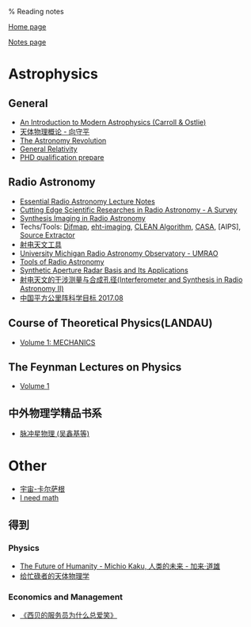 % Reading notes

[Home page](https://rkkuang.github.io/)

[Notes page](https://rkkuang.github.io/notes/)

# Astrophysics

## General

- [An Introduction to Modern Astrophysics (Carroll & Ostlie)](../booknotes/AnIntro2ModernAstroph.pdf)
- [天体物理概论 - 向守平](../booknotes/天体物理概论.pdf)
- [The Astronomy Revolution](../booknotes/TheAstronomyRevolution.pdf)
- [General Relativity](../local_files/General_Relativity.html)
- [PHD qualification prepare]()

## Radio Astronomy

- [Essential Radio Astronomy Lecture Notes](../booknotes/essential_radio_astronomy_lecture_notes.pdf)
- [Cutting Edge Scientific Researches in Radio Astronomy - A Survey](../booknotes/cutting_edge_radioastro.pdf)
- [Synthesis Imaging in Radio Astronomy](../booknotes/SynthesisImagingInRadioAstronomy.pdf)
- Techs/Tools: [Difmap](../booknotes/difmap.pdf), [eht-imaging](../booknotes/ehtim.pdf), [CLEAN Algorithm](../booknotes/clean.pdf), [CASA](../booknotes/casa.pdf), [AIPS], [Source Extractor](../local_files/SExtractor.md)
- [射电天文工具](../booknotes/射电天文工具.pdf)
- [University Michigan Radio Astronomy Observatory - UMRAO](../booknotes/umrao.pdf)
- [Tools of Radio Astronomy](../booknotes/Tools4Radio_Astronomy.pdf)
- [Synthetic Aperture Radar Basis and Its Applications](../booknotes/SyntheticApertureRadarBasis_ItsApplications.pdf)
- [射电天文的干涉测量与合成孔径(Interferometer and Synthesis in Radio Astronomy II)](../local_files/IntSyninRadioAstro2.html)
- [中国平方公里阵科学目标 2017.08](../local_files/China_SKA_scigoals.html)

## Course of Theoretical Physics(LANDAU)

- [Volume 1: MECHANICS](../booknotes/landau.pdf)

## The Feynman Lectures on Physics

- [Volume 1](../local_files/Feynman1.html)

## 中外物理学精品书系

- [脉冲星物理 (吴鑫基等)](../booknotes/pulsar_physics.pdf)

# Other

- [宇宙-卡尔萨根](../local_files/cosmos_Carl_Sagan.html)
- [I need math](../local_files/relatedmath.html)

## 得到

### Physics

- [The Future of Humanity - Michio Kaku, 人类的未来 - 加来·道雄](./dedao/thefuture_humanity.html)
- [给忙碌者的天体物理学](./dedao/AstrophysicsforPeopleinaHurry.txt)

### Economics and Management

- [《西贝的服务员为什么总爱笑》](./dedao/xibei.txt)